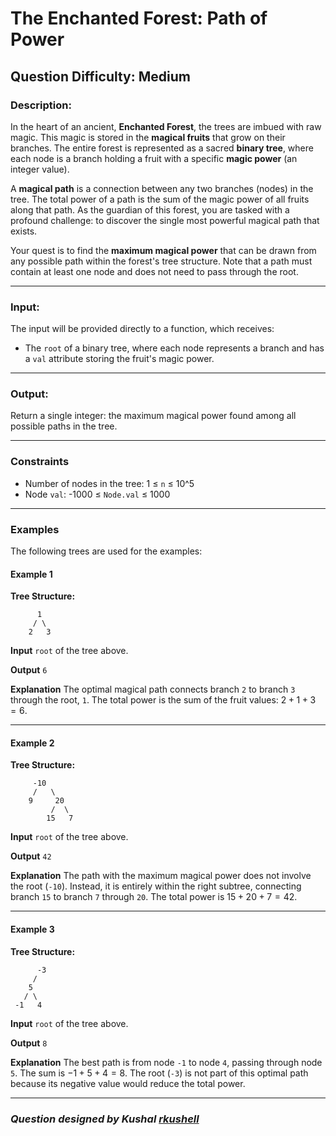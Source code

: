 # The Enchanted Forest: Path of Power

## Question Difficulty: Medium

### Description:

In the heart of an ancient, **Enchanted Forest**, the trees are imbued with raw magic. This magic is stored in the **magical fruits** that grow on their branches. The entire forest is represented as a sacred **binary tree**, where each node is a branch holding a fruit with a specific **magic power** (an integer value).

A **magical path** is a connection between any two branches (nodes) in the tree. The total power of a path is the sum of the magic power of all fruits along that path. As the guardian of this forest, you are tasked with a profound challenge: to discover the single most powerful magical path that exists.

Your quest is to find the **maximum magical power** that can be drawn from any possible path within the forest's tree structure. Note that a path must contain at least one node and does not need to pass through the root.

-----

### Input:

The input will be provided directly to a function, which receives:

  - The `root` of a binary tree, where each node represents a branch and has a `val` attribute storing the fruit's magic power.

-----

### Output:

Return a single integer: the maximum magical power found among all possible paths in the tree.

-----

### Constraints

  - Number of nodes in the tree: 1 ≤ `n` ≤ 10^5
  - Node `val`: -1000 ≤ `Node.val` ≤ 1000

-----

### Examples

The following trees are used for the examples:

#### Example 1

**Tree Structure:**

```
      1
     / \
    2   3
```

**Input**
`root` of the tree above.

**Output**
`6`

**Explanation**
The optimal magical path connects branch `2` to branch `3` through the root, `1`. The total power is the sum of the fruit values: $2 + 1 + 3 = 6$.

-----

#### Example 2

**Tree Structure:**

```
     -10
     /   \
    9     20
         /  \
        15   7
```

**Input**
`root` of the tree above.

**Output**
`42`

**Explanation**
The path with the maximum magical power does not involve the root (`-10`). Instead, it is entirely within the right subtree, connecting branch `15` to branch `7` through `20`. The total power is $15 + 20 + 7 = 42$.

-----

#### Example 3

**Tree Structure:**

```
      -3
     /
    5
   / \
 -1   4
```

**Input**
`root` of the tree above.

**Output**
`8`

**Explanation**
The best path is from node `-1` to node `4`, passing through node `5`. The sum is $-1 + 5 + 4 = 8$. The root (`-3`) is not part of this optimal path because its negative value would reduce the total power.

-----

### *Question designed by Kushal [rkushell](https://github.com/rkushell)*
